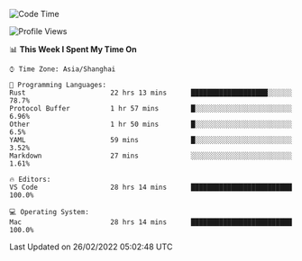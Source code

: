 <!--START_SECTION:waka-->
![Code Time](http://img.shields.io/badge/Code%20Time-1%2C035%20hrs%202%20mins-blue)

![Profile Views](http://img.shields.io/badge/Profile%20Views-10-blue)

📊 **This Week I Spent My Time On** 

```text
⌚︎ Time Zone: Asia/Shanghai

💬 Programming Languages: 
Rust                     22 hrs 13 mins      ███████████████████░░░░░░   78.7% 
Protocol Buffer          1 hr 57 mins        █░░░░░░░░░░░░░░░░░░░░░░░░   6.96% 
Other                    1 hr 50 mins        █░░░░░░░░░░░░░░░░░░░░░░░░   6.5% 
YAML                     59 mins             █░░░░░░░░░░░░░░░░░░░░░░░░   3.52% 
Markdown                 27 mins             ░░░░░░░░░░░░░░░░░░░░░░░░░   1.61%

🔥 Editors: 
VS Code                  28 hrs 14 mins      █████████████████████████   100.0%

💻 Operating System: 
Mac                      28 hrs 14 mins      █████████████████████████   100.0%

```


 Last Updated on 26/02/2022 05:02:48 UTC
<!--END_SECTION:waka-->
